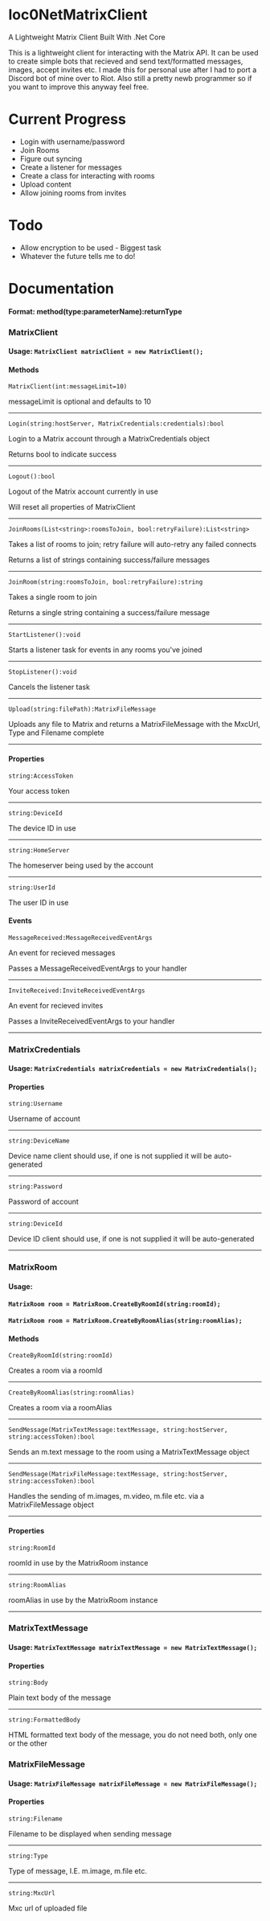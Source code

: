 # loc0NetMatrixClient
A Lightweight Matrix Client Built With .Net Core

This is a lightweight client for interacting with the Matrix API. It can be used to create simple bots that recieved and send text/formatted messages, images, accept invites etc. I made this for personal use after I had to port a Discord bot of mine over to Riot. Also still a pretty newb programmer so if you want to improve this anyway feel free.

# Current Progress
* Login with username/password
* Join Rooms
* Figure out syncing
* Create a listener for messages
* Create a class for interacting with rooms
* Upload content
* Allow joining rooms from invites

# Todo
* Allow encryption to be used - Biggest task
* Whatever the future tells me to do!

# Documentation

#### Format: method(type:parameterName):returnType

### MatrixClient
#### **Usage:** `MatrixClient matrixClient = new MatrixClient();`

#### Methods
`MatrixClient(int:messageLimit=10)`

messageLimit is optional and defaults to 10

---
`Login(string:hostServer, MatrixCredentials:credentials):bool`

Login to a Matrix account through a MatrixCredentials object

Returns bool to indicate success

---
`Logout():bool`

Logout of the Matrix account currently in use

Will reset all properties of MatrixClient

---
`JoinRooms(List<string>:roomsToJoin, bool:retryFailure):List<string>`

Takes a list of rooms to join; retry failure will auto-retry any failed connects

Returns a list of strings containing success/failure messages

---
`JoinRoom(string:roomsToJoin, bool:retryFailure):string`

Takes a single room to join

Returns a single string containing a success/failure message

---
`StartListener():void`

Starts a listener task for events in any rooms you've joined

---
`StopListener():void`

Cancels the listener task

---
`Upload(string:filePath):MatrixFileMessage`

Uploads any file to Matrix and returns a MatrixFileMessage with the MxcUrl, Type and Filename complete

---
#### Properties
`string:AccessToken`

Your access token

---
`string:DeviceId`

The device ID in use

---
`string:HomeServer`

The homeserver being used by the account

---
`string:UserId`

The user ID in use

#### Events
`MessageReceived:MessageReceivedEventArgs`

An event for recieved messages

Passes a MessageReceivedEventArgs to your handler

---

`InviteReceived:InviteReceivedEventArgs`

An event for recieved invites

Passes a InviteReceivedEventArgs to your handler

---
### MatrixCredentials
#### **Usage:** `MatrixCredentials matrixCredentials = new MatrixCredentials();`

#### Properties
`string:Username`

Username of account

---
`string:DeviceName`

Device name client should use, if one is not supplied it will be auto-generated

---
`string:Password`

Password of account

---
`string:DeviceId`

Device ID client should use, if one is not supplied it will be auto-generated

---
### MatrixRoom
#### **Usage:** 
#### `MatrixRoom room = MatrixRoom.CreateByRoomId(string:roomId);`
#### `MatrixRoom room = MatrixRoom.CreateByRoomAlias(string:roomAlias);`

#### Methods
`CreateByRoomId(string:roomId)`

Creates a room via a roomId

---
`CreateByRoomAlias(string:roomAlias)`

Creates a room via a roomAlias

---
`SendMessage(MatrixTextMessage:textMessage, string:hostServer, string:accessToken):bool`

Sends an m.text message to the room using a MatrixTextMessage object

---
`SendMessage(MatrixFileMessage:textMessage, string:hostServer, string:accessToken):bool`

Handles the sending of m.images, m.video, m.file etc. via a MatrixFileMessage object

---
#### Properties
`string:RoomId`

roomId in use by the MatrixRoom instance

---
`string:RoomAlias`

roomAlias in use by the MatrixRoom instance

---
### MatrixTextMessage
#### **Usage:** `MatrixTextMessage matrixTextMessage = new MatrixTextMessage();`

#### Properties
`string:Body`

Plain text body of the message

---
`string:FormattedBody`

HTML formatted text body of the message, you do not need both, only one or the other

### MatrixFileMessage
#### **Usage:** `MatrixFileMessage matrixFileMessage = new MatrixFileMessage();`

#### Properties
`string:Filename`

Filename to be displayed when sending message

---
`string:Type`

Type of message, I.E. m.image, m.file etc.

---
`string:MxcUrl`

Mxc url of uploaded file

